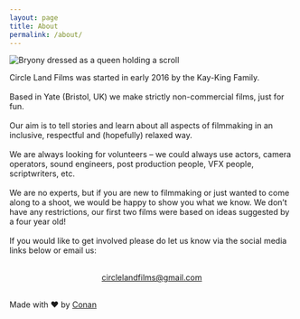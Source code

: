 ```yaml
---
layout: page
title: About
permalink: /about/
---
```


![Bryony dressed as a queen holding a scroll]({{"/assets/images/bryony-scroll.png"}})

Circle Land Films was started in early 2016 by the Kay-King
Family.
<br/><br/>
Based in Yate (Bristol, UK) we make strictly non-commercial films,
just for fun.
<br/><br/>
Our aim is to tell stories and learn about all aspects of filmmaking
in an inclusive, respectful and (hopefully) relaxed way.
<br/><br/>
We are always looking for volunteers – we could always use
actors, camera operators, sound engineers, post production
people, VFX people, scriptwriters, etc.
<br/><br/>
We are no experts, but if you are new to filmmaking or just wanted
to come along to a shoot, we would be happy to show you what we
know. We don’t have any restrictions, our first two films were
based on ideas suggested by a four year old!
<br/><br/>
If you would like to get involved please do let us know via the
social media links below or email us:
<br/><br/>
<center>
	<a href="mailto:circlelandfilms@gmail.com">circlelandfilms@gmail.com</a>	
</center>
<br/>

Made with &hearts; by <a href="http://conan.is" target="_blank">Conan</a>
